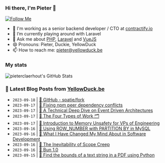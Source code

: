 ### Hi there, I'm Pieter 👋  
[![Follow Me](https://img.shields.io/github/followers/pieterclaerhout?label=Follow&style=social)](https://github.com/pieterclaerhout)

- 🏢 I'm working as a senior backend developer / CTO at [contractify.io](https://contractify.io)
- 🌱 I’m currently playing around with Laravel
- 💬 Ask me about [PHP](https://php.net), [Laravel](http://laravel.com) and [VueJS](https://vuejs.org)
- 😄 Pronouns: Pieter, Duckie, YellowDuck
- 📫 How to reach me: pieter@yellowduck.be

### My stats

![pieterclaerhout's GitHub Stats](https://github-readme-stats.vercel.app/api?username=pieterclaerhout&show_icons=true&count_private=true&line_height=40)

### 📩 Latest Blog Posts from [YellowDuck.be](https://www.yellowduck.be/)
<!-- BLOG-POST-LIST:START -->
- `2023-09-18` | [🔗 GitHub - spatie/fork](https://www.yellowduck.be/posts/github-spatie-fork)  
- `2023-09-17` | [🐥 Fixing npm peer dependency conflicts](https://www.yellowduck.be/posts/fixing-npm-peer-dependency-conflicts)  
- `2023-09-17` | [🔗 A Technical Deep Dive on Event Driven Architectures](https://www.yellowduck.be/posts/a-technical-deep-dive-on-event-driven-architectures)  
- `2023-09-17` | [🔗 The Four Types of Work 🗂](https://www.yellowduck.be/posts/the-four-types-of-work)  
- `2023-09-17` | [🔗 Introduction to Memory Unsafety for VPs of Engineering](https://www.yellowduck.be/posts/introduction-to-memory-unsafety-for-vps-of-engineering)  
- `2023-09-16` | [🐥 Using ROW_NUMBER with PARTITION BY in MySQL](https://www.yellowduck.be/posts/using-row_number-with-partition-by-in-mysql)  
- `2023-09-16` | [🔗 What I Have Changed My Mind About in Software Development](https://www.yellowduck.be/posts/what-i-have-changed-my-mind-about-in-software-development)  
- `2023-09-16` | [🔗 The Inevitability of Scope Creep](https://www.yellowduck.be/posts/the-inevitability-of-scope-creep)  
- `2023-09-16` | [🔗 Bun 1.0](https://www.yellowduck.be/posts/bun-1-0)  
- `2023-09-15` | [🐥 Find the bounds of a text string in a PDF using Python](https://www.yellowduck.be/posts/find-the-bounds-of-a-text-string-in-a-pdf-using-python)  

<!-- BLOG-POST-LIST:END -->
